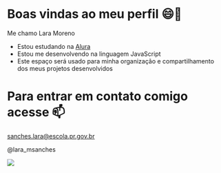 # Boas vindas ao meu perfil 😄🤍

Me chamo Lara Moreno

- Estou estudando na [Alura](https://www.alura.com.br)
- Estou me desenvolvendo na linguagem JavaScript
- Este espaço será usado para minha organização e compartilhamento dos meus projetos desenvolvidos

 # Para entrar em contato comigo acesse 📫
 sanches.lara@escola.pr.gov.br
 
 @lara_msanches


![](https://media.tenor.com/wXyvmX1gAy0AAAAC/omg-barbie.gif)
